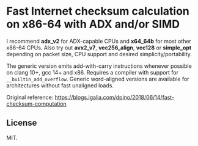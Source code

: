 Fast Internet checksum calculation on x86-64 with ADX and/or SIMD
=================================================================

I recommend **adx_v2** for ADX-capable CPUs and **x64_64b** for most other
x86-64 CPUs. Also try out **avx2_v7**, **vec256_align**, **vec128** or
**simple_opt** depending on packet size, CPU support and desired
simplicity/portability.

The generic version emits add-with-carry instructions whenever possible
on clang 10+, gcc 14+ and x86. Requires a compiler with support for
`__builtin_add_overflow`. Generic word-aligned versions are available for
architectures without fast unaligned loads.

Original reference:
https://blogs.igalia.com/dpino/2018/06/14/fast-checksum-computation

License
-------

MIT.
